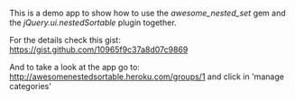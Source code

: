 This is a demo app to show how to use the *awesome_nested_set* gem and the *jQuery.ui.nestedSortable* plugin together.

For the details check this gist: https://gist.github.com/10965f9c37a8d07c9869

And to take a look at the app go to: http://awesomenestedsortable.heroku.com/groups/1 and click in 'manage categories'
